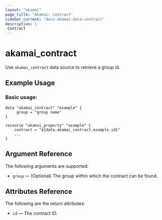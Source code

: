 ```yaml
---
layout: "akamai"
page_title: "Akamai: contract"
sidebar_current: "docs-akamai-data-contract"
description: |-
 Contract
---
```


# akamai_contract

Use `akamai_contract` data source to retrieve a group id.

## Example Usage

### Basic usage:

```hcl
data "akamai_contract" "example" {
     group = "group name"
}

resource "akamai_property" "example" {
    contract = "${data.akamai_contract.example.id}"
    ...
}
```

## Argument Reference

The following arguments are supported:

* `group` — (Optional) The group within which the contract can be found.

## Attributes Reference

The following are the return attributes:

* `id` — The contract ID.
